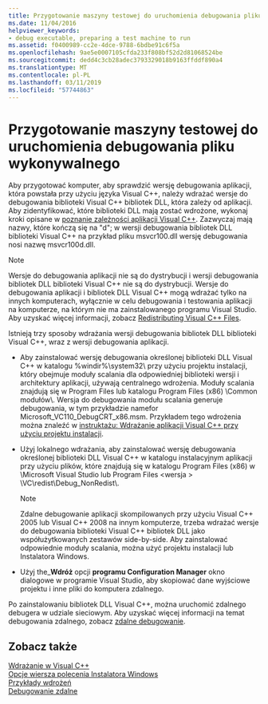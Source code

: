 ```yaml
---
title: Przygotowanie maszyny testowej do uruchomienia debugowania pliku wykonywalnego
ms.date: 11/04/2016
helpviewer_keywords:
- debug executable, preparing a test machine to run
ms.assetid: f0400989-cc2e-4dce-9788-6bdbe91c6f5a
ms.openlocfilehash: 9ae5e0007105cfda233f808bf52d2d81068524be
ms.sourcegitcommit: dedd4c3cb28adec3793329018b9163ffddf890a4
ms.translationtype: MT
ms.contentlocale: pl-PL
ms.lasthandoff: 03/11/2019
ms.locfileid: "57744863"
---
```

# <a name="preparing-a-test-machine-to-run-a-debug-executable"></a>Przygotowanie maszyny testowej do uruchomienia debugowania pliku wykonywalnego

Aby przygotować komputer, aby sprawdzić wersję debugowania aplikacji, która powstała przy użyciu języka Visual C++, należy wdrażać wersje do debugowania biblioteki Visual C++ bibliotek DLL, która zależy od aplikacji. Aby zidentyfikować, które biblioteki DLL mają zostać wdrożone, wykonaj kroki opisane w [poznanie zależności aplikacji Visual C++](../ide/understanding-the-dependencies-of-a-visual-cpp-application.md). Zazwyczaj mają nazwy, które kończą się na "d"; w wersji debugowania bibliotek DLL biblioteki Visual C++ na przykład pliku msvcr100.dll wersję debugowania nosi nazwę msvcr100d.dll.

> [!NOTE]
>  Wersje do debugowania aplikacji nie są do dystrybucji i wersji debugowania bibliotek DLL biblioteki Visual C++ nie są do dystrybucji. Wersje do debugowania aplikacji i bibliotek DLL Visual C++ mogą wdrażać tylko na innych komputerach, wyłącznie w celu debugowania i testowania aplikacji na komputerze, na którym nie ma zainstalowanego programu Visual Studio. Aby uzyskać więcej informacji, zobacz [Redistributing Visual C++ Files](../ide/redistributing-visual-cpp-files.md).

Istnieją trzy sposoby wdrażania wersji debugowania bibliotek DLL biblioteki Visual C++, wraz z wersji debugowania aplikacji.

- Aby zainstalować wersję debugowania określonej biblioteki DLL Visual C++ w katalogu %windir%\system32\ przy użyciu projektu instalacji, który obejmuje moduły scalania dla odpowiedniej biblioteki wersji i architektury aplikacji, używają centralnego wdrożenia. Moduły scalania znajdują się w Program Files lub katalogu Program Files (x86) \Common modułów\\. Wersja do debugowania modułu scalania generuje debugowania, w tym przykładzie namefor Microsoft_VC110_DebugCRT_x86.msm. Przykładem tego wdrożenia można znaleźć w [instruktażu: Wdrażanie aplikacji Visual C++ przy użyciu projektu instalacji](../ide/walkthrough-deploying-a-visual-cpp-application-by-using-a-setup-project.md).

- Użyj lokalnego wdrażania, aby zainstalować wersję debugowania określonej biblioteki DLL Visual C++ w katalogu instalacyjnym aplikacji przy użyciu plików, które znajdują się w katalogu Program Files (x86) w \Microsoft Visual Studio lub Program Files \<wersja > \VC\redist\Debug_NonRedist\\.

    > [!NOTE]
    >  Zdalne debugowanie aplikacji skompilowanych przy użyciu Visual C++ 2005 lub Visual C++ 2008 na innym komputerze, trzeba wdrażać wersje do debugowania biblioteki Visual C++ bibliotek DLL jako współużytkowanych zestawów side-by-side. Aby zainstalować odpowiednie moduły scalania, można użyć projektu instalacji lub Instalatora Windows.

- Użyj the_**Wdróż** opcji **programu Configuration Manager** okno dialogowe w programie Visual Studio, aby skopiować dane wyjściowe projektu i inne pliki do komputera zdalnego.

Po zainstalowaniu bibliotek DLL Visual C++, można uruchomić zdalnego debugera w udziale sieciowym. Aby uzyskać więcej informacji na temat debugowania zdalnego, zobacz [zdalne debugowanie](/visualstudio/debugger/remote-debugging.md).

## <a name="see-also"></a>Zobacz także

[Wdrażanie w Visual C++](../ide/deployment-in-visual-cpp.md)<br>
[Opcje wiersza polecenia Instalatora Windows](/windows/desktop/Msi/command-line-options)<br>
[Przykłady wdrożeń](../ide/deployment-examples.md)<br>
[Debugowanie zdalne](/visualstudio/debugger/remote-debugging.md)
